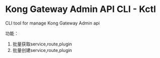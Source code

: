 # Kong Gateway Admin API CLI - Kctl
 CLI tool for manage Kong Gateway Admin api

功能：  
1. 批量获取service,route,plugin 
2. 批量创建service,route,plugin
